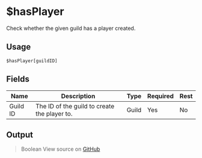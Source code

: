 # $hasPlayer
Check whether the given guild has a player created.
## Usage
```
$hasPlayer[guildID]
```
## Fields
|   Name   |                 Description                  | Type  | Required | Rest |
|----------|----------------------------------------------|-------|----------|------|
| Guild ID | The ID of the guild to create the player to. | Guild | Yes      | No   |

## Output
> Boolean
View source on [GitHub](https://github.com/tryforge/forgelink/blob/dev/src/natives/hasPlayer.ts)